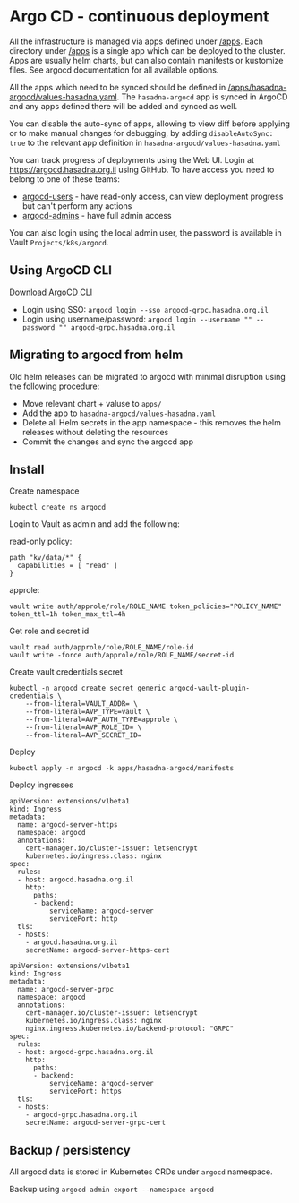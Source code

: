 # Argo CD - continuous deployment

All the infrastructure is managed via apps defined under [/apps](/apps).
Each directory under [/apps](/apps) is a single app which can be deployed to the cluster.
Apps are usually helm charts, but can also contain manifests or kustomize files.
See argocd documentation for all available options.

All the apps which need to be synced should be defined in [/apps/hasadna-argocd/values-hasadna.yaml](/apps/hasadna-argocd/values-hasadna.yaml).
The `hasadna-argocd` app is synced in ArgoCD and any apps defined there will be added and synced as well.

You can disable the auto-sync of apps, allowing to view diff before applying or 
to make manual changes for debugging, by adding `disableAutoSync: true` to the 
relevant app definition in `hasadna-argocd/values-hasadna.yaml`

You can track progress of deployments using the Web UI.
Login at https://argocd.hasadna.org.il using GitHub.
To have access you need to belong to one of these teams:
* [argocd-users](https://github.com/orgs/hasadna/teams/argocd-users) - have read-only access, can view deployment progress but can't perform any actions 
* [argocd-admins](https://github.com/orgs/hasadna/teams/argocd-admins) - have full admin access

You can also login using the local admin user, the password is available in Vault `Projects/k8s/argocd`.

## Using ArgoCD CLI

[Download ArgoCD CLI](https://argo-cd.readthedocs.io/en/stable/getting_started/#2-download-argo-cd-cli)

* Login using SSO: `argocd login --sso argocd-grpc.hasadna.org.il`
* Login using username/password: `argocd login --username "" --password "" argocd-grpc.hasadna.org.il`

## Migrating to argocd from helm

Old helm releases can be migrated to argocd with minimal disruption using the following procedure:

* Move relevant chart + valuse to `apps/`
* Add the app to `hasadna-argocd/values-hasadna.yaml`
* Delete all Helm secrets in the app namespace - this removes the helm releases without deleting the resources
* Commit the changes and sync the argocd app

## Install

Create namespace

```
kubectl create ns argocd
```

Login to Vault as admin and add the following:

read-only policy:

```
path "kv/data/*" {
  capabilities = [ "read" ]
}
```

approle:

```
vault write auth/approle/role/ROLE_NAME token_policies="POLICY_NAME" token_ttl=1h token_max_ttl=4h
```

Get role and secret id

```
vault read auth/approle/role/ROLE_NAME/role-id
vault write -force auth/approle/role/ROLE_NAME/secret-id
``` 

Create vault credentials secret

```
kubectl -n argocd create secret generic argocd-vault-plugin-credentials \
    --from-literal=VAULT_ADDR= \
    --from-literal=AVP_TYPE=vault \
    --from-literal=AVP_AUTH_TYPE=approle \
    --from-literal=AVP_ROLE_ID= \
    --from-literal=AVP_SECRET_ID=
```

Deploy

```
kubectl apply -n argocd -k apps/hasadna-argocd/manifests
```

Deploy ingresses

```
apiVersion: extensions/v1beta1
kind: Ingress
metadata:
  name: argocd-server-https
  namespace: argocd
  annotations:
    cert-manager.io/cluster-issuer: letsencrypt
    kubernetes.io/ingress.class: nginx
spec:
  rules:
  - host: argocd.hasadna.org.il
    http:
      paths:
      - backend:
          serviceName: argocd-server
          servicePort: http
  tls:
  - hosts:
    - argocd.hasadna.org.il
    secretName: argocd-server-https-cert
```

```
apiVersion: extensions/v1beta1
kind: Ingress
metadata:
  name: argocd-server-grpc
  namespace: argocd
  annotations:
    cert-manager.io/cluster-issuer: letsencrypt
    kubernetes.io/ingress.class: nginx
    nginx.ingress.kubernetes.io/backend-protocol: "GRPC"
spec:
  rules:
  - host: argocd-grpc.hasadna.org.il
    http:
      paths:
      - backend:
          serviceName: argocd-server
          servicePort: https
  tls:
  - hosts:
    - argocd-grpc.hasadna.org.il
    secretName: argocd-server-grpc-cert
```

## Backup / persistency

All argocd data is stored in Kubernetes CRDs under `argocd` namespace.

Backup using `argocd admin export --namespace argocd`
